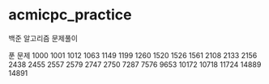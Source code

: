 # acmicpc_practice
백준 알고리즘 문제풀이

푼 문제
1000 1001 1012 1063 1149 1199 1260 1520 1526 1561 2108 2133 2156 2438 2455 2557 2579 2747 2750 7287 7576 9653 10172 10718 11724 14889 14891
